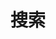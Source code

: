 ---
title: "搜索" # in any language you want
layout: "search" # is necessary
url: "/search/"
# description: "Description for Search"
summary: "search"
placeholder: "请输入关键词"
---